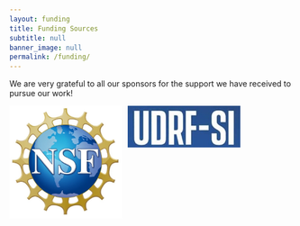 ```yaml
---
layout: funding
title: Funding Sources
subtitle: null
banner_image: null
permalink: /funding/
---
```


We are very grateful to all our sponsors for the 
support we have received to pursue our work!  

<div style="display: flex;">
  <img src="/assets/images/nsf.jpg" width="200" style="margin-right: 10px;" />
  <img src="/assets/images/udrf_si.jpg" width="200" height="74" />
</div>

